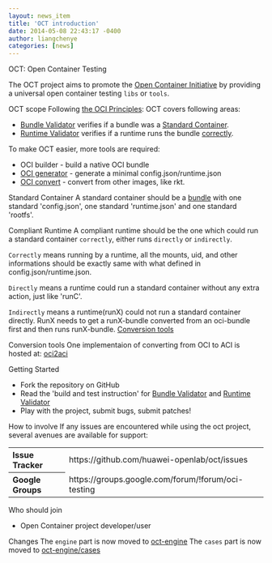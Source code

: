 ```yaml
---
layout: news_item
title: 'OCT introduction'
date: 2014-05-08 22:43:17 -0400
author: liangchenye
categories: [news]
---
```


 OCT: Open Container Testing

The OCT project aims to promote the [Open Container Initiative](http://www.opencontainers.org/) by providing a universal open container testing `libs` or `tools`.

 OCT scope
Following [the OCI Principles](https://github.com/opencontainers/specs): 
OCT covers following areas:
- [Bundle Validator](tools/bundleValidator/README.md) verifies if a bundle was a [Standard Container](standard-container).
- [Runtime Validator](tools/runtimeValidator/README.md) verifies if a runtime runs the bundle [correctly](compliant-runtime).

To make OCT easier, more tools are required:
- OCI builder - build a native OCI bundle
- [OCI generator](tools/bundleValidator/README.md) - generate a minimal config.json/runtime.json
- [OCI convert](tools/oci-convert) - convert from other images, like rkt.

Standard Container
A standard container should be a [bundle](https://github.com/opencontainers/specs/blob/master/bundle.md) with one standard 'config.json', one standard 'runtime.json' and one standard 'rootfs'.

Compliant Runtime
A compliant runtime should be the one which could run a standard container `correctly`, either runs `directly` or `indirectly`.

`Correctly` means running by a runtime, all the mounts, uid, and other informations should be exactly same with what defined in config.json/runtime.json.

`Directly` means a runtime could run a standard container without any extra action, just like 'runC'.

`Indirectly` means a runtime(runX) could not run a standard container directly. RunX needs to get a runX-bundle converted from an oci-bundle first and then runs runX-bundle. [Conversion tools](conversion-tools)

Conversion tools
One implementaion of converting from OCI to ACI is hosted at: [oci2aci](https://github.com/huawei-openlab/oci2aci)

 Getting Started

- Fork the repository on GitHub
- Read the 'build and test instruction' for [Bundle Validator](tools/bundleValidator/README.md) and [Runtime Validator](tools/runtimeValidator/README.md)
- Play with the project, submit bugs, submit patches!

 How to involve
If any issues are encountered while using the oct project, several avenues are available for support:
<table>
<tr>
	<th align="left">
	Issue Tracker
	</th>
	<td>
	https://github.com/huawei-openlab/oct/issues
	</td>
</tr>
<tr>
	<th align="left">
	Google Groups
	</th>
	<td>
	https://groups.google.com/forum/!forum/oci-testing
	</td>
</tr>
</table>


 Who should join
- Open Container project developer/user

 Changes
The `engine` part is now moved to [oct-engine](https://github.com/huawei-openlab/oct-engine)
The `cases` part is now moved to [oct-engine/cases](https://github.com/huawei-openlab/oct-engine/cases)
